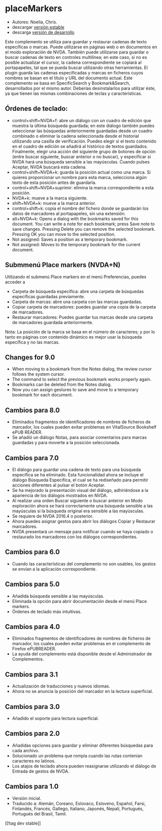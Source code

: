 # placeMarkers #

* Autores: Noelia, Chris.
* descargar [versión estable][1]
* descarga [versión de desarrollo][2]

Este complemento se utiliza para guardar y restaurar cadenas de texto
específicas o marcas. Puede utilizarse en páginas web o en documentos en el
modo exploración de NVDA. También puede utilizarse para guardar o buscar
cadenas de texto en controles multilínea; en este caso, si no es posible
actualizar el cursor, la cadena correspondiente se copiará al portapapeles,
tal que se pueda buscar utilizando otras herramientas.  El plugin guarda las
cadenas especificadas y marcas en ficheros cuyos nombres se basan en el
título y URL del documento actual.  Este complemento se basa en
SpecificSearch y Bookmark&Search, desarrollados por el mismo autor. Deberías
desinstalarlos para utilizar éste, ya que tienen las mismas combinaciones de
teclas y características.

## Órdenes de teclado: ##

*	control+shift+NVDA+f: abre un diálogo con un cuadro de edición que muestra
  la última búsqueda guardada; en este diálogo también puedes seleccionar
  las búsquedas anteriormente guardadas desde un cuadro combinado o eliminar
  la cadena seleccionada desde el historial utilizando una casilla de
  verificación. Puedes elegir si el texto contenido en el cuadro de edición
  se añadirá al histórico de textos guardados. Finalmente, elegir una acción
  del siguiente grupo de botones de opción (entre buscar siguiente, buscar
  anterior o no buscar), y especificar si NVDA hará una búsqueda sensible a
  las mayúsculas. Cuando pulses Aceptar, NVDA buscará esta cadena.
*	control+shift+NVDA+k: guarda la posición actual como una marca. Si quieres
  proporcionar un nombre para esta marca, selecciona algún texto de esta
  posición antes de guardarla.
*	control+shift+NVDA+suprimir: elimina la marca correspondiente a esta
  posición.
*	NVDA+k: mueve a la marca siguiente.
*	shift+NVDA+k: mueve a la marca anterior.
*	control+shift+k: copia el nombre del fichero donde se guardarán los datos
  de marcadores al portapapeles, sin una extensión.
*	alt+NVDA+k: Opens a dialog with the bookmarks saved for this document. You
  can write a note for each bookmark; press Save note to save
  changes. Pressing Delete you can remove the selected bookmark. Pressing OK
  you can move to the selected position.
*	Not assigned: Saves a position as a temporary bookmark.
*	Not assigned: Moves to the temporary bookmark for the current document.


## Submmenú Place markers (NVDA+N) ##

Utilizando el submenú Place markers en el menú Preferencias, puedes acceder
a 

*	Carpeta de búsqueda específica: abre una carpeta de búsquedas específicas
  guardadas previamente.
*	Carpeta de marcas: abre una carpeta con las marcas guardadas.
*	Copiar carpeta de marcadores: puedes guardar una copia de la carpeta de
  marcadores.
*	Restaurar marcadores: Puedes guardar tus marcas desde una carpeta de
  marcadores guardada anteriormente.

Nota: La posición de la marca se basa en el número de caracteres; y por lo
tanto en páginas con contenido dinámico es mejor usar la búsqueda específica
y no las marcas.


## Changes for 9.0
*	When moving to a bookmark from the Notes dialog, the review cursor follows
  the system cursor.
*	The command to select the previous bookmark works properly again.
*	Bookmarks can be deleted from the Notes dialog.
*	Now you can assign gestures to save and move to a temporary bookmark for
  each document.

## Cambios para 8.0 ##
*	Eliminados fragmentos de identificadores de nombres de ficheros de
  marcador,  los cuales pueden evitar problemas en VitalSource Bookshelf
  ePUB READER.
*	Se añadió un diálogo Notas, para asociar comentarios para marcas guardadas
  y para moverte a la posición seleccionada.

## Cambios para 7.0 ##
*	El diálogo para guardar una cadena de texto para una búsqueda específica
  se ha eliminado. Esta funcionalidad ahora se incluye el diálogo Búsqueda
  Específica, el cual se ha rediseñado para permitir acciones diferentes al
  pulsar el botón Aceptar.
*	Se ha mejorado la presentación visual del diálogo, adhiriéndose a la
  apariencia de los diálogos mostrados en NVDA.
*	Al realizar una orden Buscar siguiente o buscar anterior en Modo
  exploración ahora se hará correctamente una búsqueda sensible a las
  mayúsculas si la búsqueda original era sensible a las mayúsculas.
*	Se requiere de NVDA 2016.4 o posterior.
*	Ahora puedes asignar gestos para abrir los diálogos Copiar y Restaurar
  marcadores.
*	NVDA presentará un mensaje para notificar cuando se haya copiado o
  restaurado los marcadores con los diálogos correspondientes.

## Cambios para 6.0 ##
* Cuando las características del complemento no son usables, los gestos se
  envían a la aplicación correspondiente.

## Cambios para 5.0 ##
* Añadida búsqueda sensible a las mayúsculas.
* Eliminada la opción para abrir documentación desde el menú Place markers.
* Órdenes de teclado más intuitivas.

## Cambios para  4.0 ##
* Eliminados fragmentos de identificadores de nombres de ficheros de
  marcador,  los cuales pueden evitar problemas en el complemento de Firefox
  ePUBREADER.
* La ayuda del complemento está disponible desde el Administrador de
  Complementos.

## Cambios para 3.1 ##
* Actualización de traducciones y nuevos idiomas.
* Ahora no se anuncia la posición del marcador en la lectura superficial.

## Cambios para 3.0 ##
* Añadido el soporte para lectura superficial.

## Cambios para 2.0 ##
* Añadidas opciones para guardar y eliminar diferentes búsquedas para cada
  archivo.
* Solucionado un problema que rompía cuando las rutas contenían caracteres
  no latinos.
* Los atajos de teclado ahora pueden reasignarse utilizando el diálogo de
  Entrada de gestos de NVDA.

## Cambios para 1.0 ##
* Versión inicial.
* Traducido a: Alemán, Coreano, Eslovaco, Esloveno, Español, Farsi,
  Finlandés, Francés, Gallego, Italiano, Japonés, Nepalí, Portugués,
  Portugués del Brasil, Tamil.

[[!tag dev stable]]

[1]: http://addons.nvda-project.org/files/get.php?file=pm

[2]: http://addons.nvda-project.org/files/get.php?file=pm-dev
